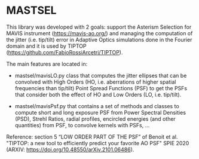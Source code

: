 # MASTSEL

This library was developed with 2 goals: support the Asterism Selection for MAVIS instrument (https://mavis-ao.org/) and managing the computation of the jitter (i.e. tip/tilt) error in Adaptive Optics simulations done in the Fourier domain and it is used by TIPTOP (https://github.com/FabioRossiArcetri/TIPTOP).

The main features are located in:

- mastsel/mavisLO.py class that computes the jitter ellipses that can be convolved with High Orders (HO, i.e. aberrations of higher spatial frequencies than tip/tilt) Point Spread Functions (PSF) to get the PSFs that consider both the effect of HO and Low Orders (LO, i.e. tip/tilt).

- mastsel/mavisPsf.py that contains a set of methods and classes to compute short and long exposure PSF from Power Spectral Densities (PSD), Strehl Ratios, radial profiles, encircled energies (and other quantities) from PSF, to convolve kernels with PSFs, …

Reference: section 5 “LOW ORDER PART OF THE PSF” of Benoit et al. "TIPTOP: a new tool to efficiently predict your favorite AO PSF" SPIE 2020 (ARXIV: https://doi.org/10.48550/arXiv.2101.06486).
